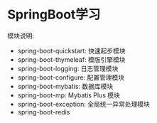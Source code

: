 # SpringBoot学习

模块说明:
- spring-boot-quickstart: 快速起步模块
- spring-boot-thymeleaf: 模版引擎模块
- spring-boot-logging: 日志管理模块
- spring-boot-configure: 配置管理模块
- spring-boot-mybatis: 数据库模块
- spring-boot-mp: Mybatis Plus 模块
- spring-boot-exception: 全局统一异常处理模块
- spring-boot-redis